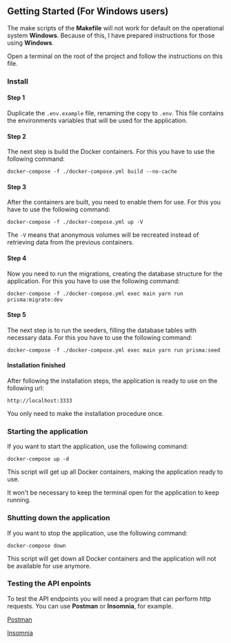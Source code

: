 ## Getting Started (For Windows users)

The make scripts of the **Makefile** will not work for default on the operational system **Windows**. Because of this, I have prepared instructions for those using **Windows**.

Open a terminal on the root of the project and follow the instructions on this file.

### Install

#### Step 1

Duplicate the `.env.example` file, renaming the copy to `.env`. This file contains the environments variables that will be used for the application.

#### Step 2

The next step is build the Docker containers. For this you have to use the following command:

```
docker-compose -f ./docker-compose.yml build --no-cache
```

#### Step 3

After the containers are built, you need to enable them for use. For this you have to use the following command:

```
docker-compose -f ./docker-compose.yml up -V
```

The `-V` means that anonymous volumes will be recreated instead of retrieving data from the previous containers.

#### Step 4

Now you need to run the migrations, creating the database structure for the application. For this you have to use the following command:

```
docker-compose -f ./docker-compose.yml exec main yarn run prisma:migrate:dev
```

#### Step 5

The next step is to run the seeders, filling the database tables with necessary data. For this you have to use the following command:

```
docker-compose -f ./docker-compose.yml exec main yarn run prisma:seed
```

#### Installation finished

After following the installation steps, the application is ready to use on the following url:

```
http://localhost:3333
```

You only need to make the installation procedure once.

### Starting the application

If you want to start the application, use the following command:

```
docker-compose up -d
```

This script will get up all Docker containers, making the application ready to use.

It won't be necessary to keep the terminal open for the application to keep running.

### Shutting down the application

If you want to stop the application, use the following command:

```
docker-compose down
```

This script will get down all Docker containers and the application will not be available for use anymore.

### Testing the API enpoints

To test the API endpoints you will need a program that can perform http requests. You can use **Postman** or **Insomnia**, for example.

[Postman](https://www.postman.com/downloads/)

[Insomnia](https://insomnia.rest/download)
